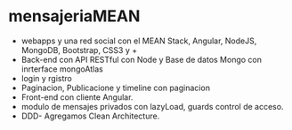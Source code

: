 # mensajeriaMEAN
* webapps  y una red social  con el MEAN Stack, Angular, NodeJS, MongoDB, Bootstrap, CSS3 y +
* Back-end con API RESTful con Node y Base de datos Mongo con inrterface mongoAtlas
* login y rgistro
* Paginacion, Publicacione y timeline con paginacion
* Front-end con cliente Angular.
* modulo de mensajes privados con lazyLoad, guards control de acceso.
* DDD- Agregamos Clean Architecture.
